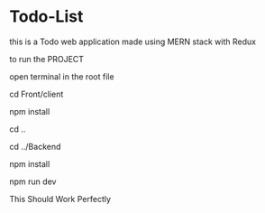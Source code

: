 # Todo-List
this is a Todo web application made using MERN stack with Redux

to run the PROJECT

open terminal in the root file 

cd Front/client

npm install

cd ..

cd ../Backend

npm install

npm run dev

This Should Work Perfectly 
